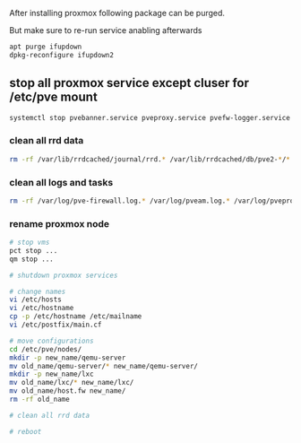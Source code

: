 After installing proxmox following package can be purged.

But make sure to re-run service anabling afterwards

```bash
apt purge ifupdown
dpkg-reconfigure ifupdown2
```


## stop all proxmox service except cluser for /etc/pve mount

```bash
systemctl stop pvebanner.service pveproxy.service pvefw-logger.service pve-firewall.service pve-ha-lrm.service pve-ha-crm.service pvestatd.service pve-daily-update.timer pvenetcommit.service pvescheduler.service pve-storage.target
```

### clean all rrd data

```bash
rm -rf /var/lib/rrdcached/journal/rrd.* /var/lib/rrdcached/db/pve2-*/*
```

### clean all logs and tasks

```bash
rm -rf /var/log/pve-firewall.log.* /var/log/pveam.log.* /var/log/pveproxy/access.log.* ; find /var/log/pve/tasks -type f -exec rm "{}" \; ; > /var/log/pve-firewall.log ; > /var/log/pveam.log ; > /var/log/pveproxy/access.log
```

### rename proxmox node

```bash
# stop vms
pct stop ...
qm stop ...

# shutdown proxmox services

# change names
vi /etc/hosts
vi /etc/hostname
cp -p /etc/hostname /etc/mailname
vi /etc/postfix/main.cf

# move configurations
cd /etc/pve/nodes/
mkdir -p new_name/qemu-server
mv old_name/qemu-server/* new_name/qemu-server/
mkdir -p new_name/lxc
mv old_name/lxc/* new_name/lxc/
mv old_name/host.fw new_name/
rm -rf old_name

# clean all rrd data

# reboot
```
